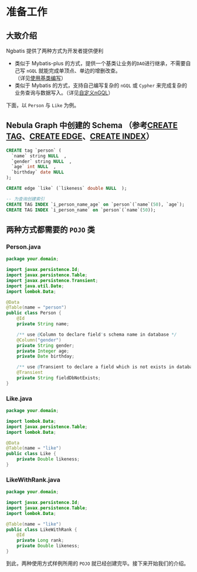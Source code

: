 # 准备工作

## 大致介绍
Ngbatis 提供了两种方式为开发者提供便利
- 类似于 Mybatis-plus 的方式，提供一个基类让业务的`DAO`进行继承，不需要自己写 `nGQL` 就能完成单顶点、单边的增删改查。  
（详见[使用基类编写](./dao-basic)）
- 类似于 Mybatis 的方式，支持自己编写复杂的 `nGQL` 或 `Cypher` 来完成复杂的业务查询与数据写入。（详见[自定义nGQL](./custom-crud)）
  


下面，以 `Person` 与 `Like` 为例。

## Nebula Graph 中创建的 Schema （参考[CREATE TAG](https://docs.nebula-graph.com.cn/3.1.0/3.ngql-guide/10.tag-statements/1.create-tag/)、[CREATE EDGE](https://docs.nebula-graph.com.cn/3.1.0/3.ngql-guide/11.edge-type-statements/1.create-edge/)、[CREATE INDEX](https://docs.nebula-graph.com.cn/3.1.0/3.ngql-guide/14.native-index-statements/1.create-native-index/)）

```sql
CREATE tag `person` (
  `name` string NULL  , 
  `gender` string NULL  , 
  `age` int NULL  , 
  `birthday` date NULL  
);
```

```sql
CREATE edge `like` (`likeness` double NULL  );
```

```sql
-- 为查询创建索引
CREATE TAG INDEX `i_person_name_age` on `person`(`name`(50), `age`);
CREATE TAG INDEX `i_person_name` on `person`(`name`(50));
```

## 两种方式都需要的 `POJO` 类
### Person.java
```java
package your.domain;

import javax.persistence.Id;
import javax.persistence.Table;
import javax.persistence.Transient;
import java.util.Date;
import lombok.Data;

@Data
@Table(name = "person")
public class Person {
    @Id
    private String name;

    /** use @Column to declare field's schema name in database */
    @Column("gender")
    private String gender;
    private Integer age;
    private Date birthday;

    /** use @Transient to declare a field which is not exists in database */
    @Transient
    private String fieldDbNotExists;
}
```

### Like.java
```java
package your.domain;

import lombok.Data;
import javax.persistence.Table;
import lombok.Data;

@Data
@Table(name = "like")
public class Like {
    private Double likeness;
}
```

### LikeWithRank.java
```java
package your.domain;

import javax.persistence.Id;
import javax.persistence.Table;
import lombok.Data;

@Table(name = "like")
public class LikeWithRank {
    @Id
    private Long rank;
    private Double likeness;
}
```

到此，两种使用方式样例所用的 `POJO` 就已经创建完毕。接下来开始我们的介绍。